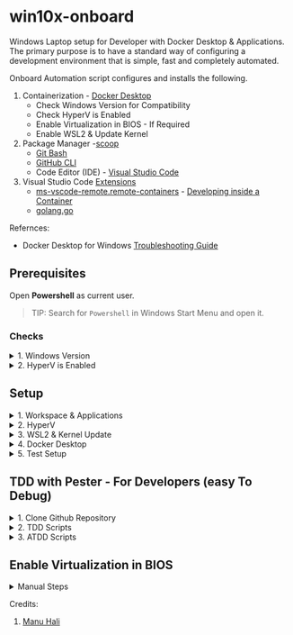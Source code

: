 # win10x-onboard

Windows Laptop setup for Developer with Docker Desktop & Applications.
The primary purpose is to have a standard way of configuring a development environment that is simple, fast and completely automated.

Onboard Automation script configures and installs the following.

1. Containerization - [Docker Desktop](https://www.docker.com/products/docker-desktop/)
   - Check Windows Version for Compatibility
   - Check HyperV is Enabled
   - Enable Virtualization in BIOS - If Required
   - Enable WSL2 & Update Kernel
1. Package Manager -[scoop](https://github.com/rajasoun/multipass-dev-box)
   - [Git Bash](https://git-scm.com/)
   - [GitHub CLI](https://cli.github.com/)
   - Code Editor (IDE) - [Visual Studio Code](https://code.visualstudio.com/)
1. Visual Studio Code [Extensions](https://code.visualstudio.com/docs/editor/extension-marketplace)
   - [ms-vscode-remote.remote-containers](https://marketplace.visualstudio.com/items?itemName=ms-vscode-remote.remote-containers) - [Developing inside a Container](https://code.visualstudio.com/docs/remote/containers)
   - [golang.go](https://marketplace.visualstudio.com/items?itemName=golang.Go)

Refernces:

- Docker Desktop for Windows [Troubleshooting Guide](https://docs.docker.com/desktop/windows/troubleshoot/#virtualization-must-be-enabled)

## Prerequisites

Open **Powershell** as current user.

> TIP: Search for `Powershell` in Windows Start Menu and open it.

### Checks

<details>
  <summary>1. Windows Version</summary>
1. Check Windows 10 and Above 
    ```sh
    Get-ComputerInfo | select WindowsProductName, WindowsVersion
    ```
    The output should contain one of the following
    * Windoes 10 Pro, 
    * Windows 10 Enterprise and Education Edition 
    * Windows 11

    > HyperV allows running Virtual Machine on Windows and its pre-requisites to run Docker

1. HyperV is supported only in above versions of Windows by default.
</details>

<details>
  <summary>2. HyperV is Enabled</summary>

1. Type `systeminfo` and press Enter. Wait for the process to finish

1. Once the results appear, search for the `Hyper-V Requirements` section which is usually the last one.

![11](https://user-images.githubusercontent.com/61367380/141923469-48c99804-d491-497f-bcde-69de89f90045.jpg)

- If it says `A hypervisor has been detected. Features required for Hyper-V will not be displayed.` **This means Hyper-V is already enabled**

- Otherwise, check for `Virtualization Enabled in Firmware:`. \* If its `No`, [click here](#Enable-Virtualization-in-BIOS).
</details>

## Setup

<details>
  <summary>1. Workspace & Applications</summary>

In Powershell window Run following commands for application installation and workspace setup

    ```sh
    Set-ExecutionPolicy -ExecutionPolicy RemoteSigned -Scope currentuser
    iwr -useb https://raw.githubusercontent.com/rajasoun/win10x-onboard/main/e2e.ps1 | iex
    cd ~\workspace
    git clone https://github.com/rajasoun/win10x-onboard
    cd win10x-onboard
    ```

</details>

<details>
  <summary>2. HyperV</summary>

1. In Powershell window Run following commands following commands to setup HyperV.

   ```sh
   Start-Process powershell -Verb runas
   cd ~\workspace\win10x-onboard
   git pull --rebase
   .\e2e.ps1 -type hyperv
   ```

   > FYI: System will restart.

1. After Restarting Windows, search for `Turn Windows features on or off` in the Start Menu search bar and open it.
   ![10](https://user-images.githubusercontent.com/61367380/141923398-ee251035-8e1d-42e6-9551-5c797e2b8f73.png)

1. In the Window, lookout for `Hyper-V`, `Virtual Machine Platform` and `Windows Hypervisor Platform`. Then check the check boxes before them and click `OK`. This will also take some time and then a Restart is necessary.

Check [HyperV Enabled](#Check-HyperV-is-Enabled) again.

</details>

<details>
  <summary>3. WSL2 & Kernel Update</summary>

In Powershell window Run following commands following commands to setup WSL, WSL2 Kernel Update

    ```sh
    Start-Process powershell -Verb runas
    .\e2e.ps1 -type wsl
    ```
    > FYI: System will restart.

</details>

<details>
  <summary>4. Docker Desktop</summary>
Install [Docker Desktop For Windows](https://docs.docker.com/desktop/windows/install/)
</details>

<details>
  <summary>5. Test Setup</summary>

1. Open Git Bash command prompt

   ```sh
   docker run --rm hello-world
   ```

   You should see Hello from Docker

1. Check the Speed of the Internet - Run in the same **Git Bash Shell**
`sh wget -O- -q https://raw.githubusercontent.com/rajasoun/aws-toolz/main/all-in-one/speed.sh | bash `
</details>

## TDD with Pester - For Developers (easy To Debug)

<details>
  <summary>1. Clone Github Repository</summary>

```sh
git clone https://github.com/rajasoun/win10x-onboard
cd win10x-onboard
Get-InstalledModule -Name 'Pester' -MinimumVersion 5.0
```

</details>

<details>
  <summary>2. TDD Scripts</summary>

```sh
Invoke-Pester src\lib\Workspace.Tests.ps1 -Output Detailed
Invoke-Pester src\lib\Apps.Installer.Tests.ps1 -Output Detailed
Invoke-Pester src\lib\HyperV.Tests.ps1 -Output Detailed
Invoke-Pester src\lib\Wsl.Tests.ps1 -Output Detailed
```

</details>

<details>
  <summary>3. ATDD Scripts</summary>

```sh
Invoke-Pester e2e.Tests.ps1 -Tag "prerequisite"  -Output Detailed
Invoke-Pester e2e.Tests.ps1 -Tag "apps"   -Output Detailed
Invoke-Pester e2e.Tests.ps1 -Tag "hyperv" -Output Detailed
Invoke-Pester e2e.Tests.ps1 -Tag "wsl2"   -Output Detailed
```

</details>

## Enable Virtualization in BIOS

<details>
  <summary>Manual Steps</summary>
The process of enabling virtualization can vary a lot depending on the motherboard manufacturer, but it can be summarized in a few steps:

1. Completely Shutdown you Computer and turn it on again.

1. Keep pressing the key to open the BIOS (usually it is `Del`, `F1`, `F2`, `F4`, `F11`, or `F12`). This key depends on the Motherboard manufacturer. You can easily google it out.

1. Once you get into the BIOS, it may look very scary or intimidating, but don't worry, you will get it right. Mouse may not work in BIOS so you might have to use the Directional or Arrow keys and the Enter key of the Keyboard to navigate.

- Search for the CPU configuration section, it can be called `CPU configuration`, `processor`, `Northbridge` or `Chipset` and may be under an `advanced` or `advanced mode` tab or menu.
- Now you need to look for the virtualization option and enable it, it can have different names such as `Hyper-V`, `Vanderpool`, `SVM`, `AMD-V`, `Intel Virtualization Technology` or `VT-X`.
- Once its enabled, save and reboot your pc.

> If this part did not help you, you can specifically go the Website of the Mother Board Manufacturer of you Computer and ask for help.

</details>

Credits:

1. [Manu Hali](https://github.com/Manuhali)
